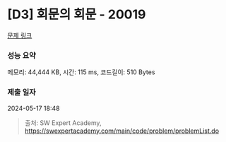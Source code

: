 # [D3] 회문의 회문 - 20019 

[문제 링크](https://swexpertacademy.com/main/code/problem/problemDetail.do?contestProbId=AY2hjCWKbykDFATh) 

### 성능 요약

메모리: 44,444 KB, 시간: 115 ms, 코드길이: 510 Bytes

### 제출 일자

2024-05-17 18:48



> 출처: SW Expert Academy, https://swexpertacademy.com/main/code/problem/problemList.do